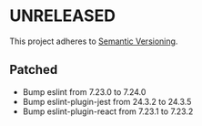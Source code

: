 # UNRELEASED

This project adheres to [Semantic Versioning](http://semver.org/).

## Patched

- Bump eslint from 7.23.0 to 7.24.0
- Bump eslint-plugin-jest from 24.3.2 to 24.3.5
- Bump eslint-plugin-react from 7.23.1 to 7.23.2
